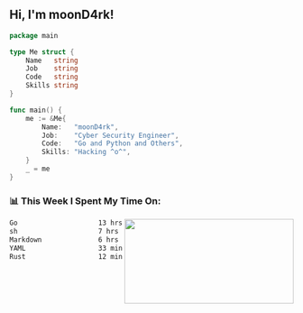 <h2> Hi, I'm moonD4rk!</h2>

```go
package main

type Me struct {
	Name   string
	Job    string
	Code   string
	Skills string
}

func main() {
	me := &Me{
		Name:   "moonD4rk",
		Job:    "Cyber Security Engineer",
		Code:   "Go and Python and Others",
		Skills: "Hacking ^o^",
	}
	_ = me
}
```

<h3>📊 This Week I Spent My Time On:</h3>
<img align='right' src="https://github-readme-stats.vercel.app/api?username=moond4rk&show_icons=true&theme=radical", width="300" height="150">

<!--START_SECTION:waka-->

```txt
Go                    13 hrs 19 mins  ████████████░░░░░░░░░░░░░   47.52 %
sh                    7 hrs 24 mins   ██████▓░░░░░░░░░░░░░░░░░░   26.44 %
Markdown              6 hrs 20 mins   █████▓░░░░░░░░░░░░░░░░░░░   22.60 %
YAML                  33 mins         ▓░░░░░░░░░░░░░░░░░░░░░░░░   02.01 %
Rust                  12 mins         ▒░░░░░░░░░░░░░░░░░░░░░░░░   00.76 %
```

<!--END_SECTION:waka-->

